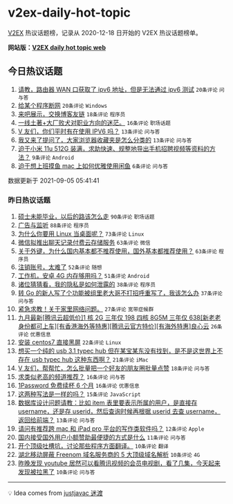 # v2ex-daily-hot-topic

[V2EX](https://www.v2ex.com/) 热议话题榜，记录从 2020-12-18 日开始的 V2EX 热议话题榜单。

**网站版：[V2EX daily hot topic web](https://boojack.github.io/v2ex-daily-hot-topic-web/)**

## 今日热议话题

<!-- TODAY BEGIN -->

1. [请教，路由器 WAN 口获取了 ipv6 地址，但是无法通过 ipv6 测试](https://www.v2ex.com/t/799927) `20条评论` `问与答`
1. [给某个程序断网](https://www.v2ex.com/t/799940) `20条评论` `Windows`
1. [来吧展示，交换博客友链](https://www.v2ex.com/t/799943) `18条评论` `程序员`
1. [一线土著+大厂败犬对职业方向的迷茫。](https://www.v2ex.com/t/799945) `16条评论` `职场话题`
1. [V 友们，你们平时有在使用 IPV6 吗？](https://www.v2ex.com/t/799942) `13条评论` `问与答`
1. [我又来了提问了，大家浏览器收藏夹是怎么分类的](https://www.v2ex.com/t/799936) `13条评论` `问与答`
1. [迫于小米 11u 512G 装满，求助快速、规整地导出手机招聘视频等资料的方法？](https://www.v2ex.com/t/799930) `9条评论` `Android`
1. [迫于想上班摸鱼 mac 上如何优雅使用闲鱼](https://www.v2ex.com/t/799928) `6条评论` `问与答`

数据更新于 2021-09-05 05:41:41

<!-- TODAY END -->

### 昨日热议话题

<!-- YESTERDAY BEGIN -->

1. [硕士未能毕业，以后的路该怎么走](https://www.v2ex.com/t/799819) `90条评论` `职场话题`
1. [广告与监听](https://www.v2ex.com/t/799831) `88条评论` `程序员`
1. [为什么你要用 Linux 当桌面呢？](https://www.v2ex.com/t/799886) `73条评论` `Linux`
1. [微信拟推出聊天记录付费云存储服务](https://www.v2ex.com/t/799839) `63条评论` `微信`
1. [关于外键，为什么国内基本都不推荐使用，国外基本都推荐使用？](https://www.v2ex.com/t/799876) `63条评论` `程序员`
1. [注销账号，太难了](https://www.v2ex.com/t/799827) `52条评论` `随想`
1. [工作机，安卓 4G 内存够用吗？](https://www.v2ex.com/t/799793) `51条评论` `Android`
1. [诸位猜猜看，我的隐私是如何泄露的](https://www.v2ex.com/t/799868) `38条评论` `程序员`
1. [转 Go 的新人写了个功能被组里老大哥不打招呼重写了，我该怎么办](https://www.v2ex.com/t/799838) `37条评论` `问与答`
1. [紧急求教！关于家里网络问题。](https://www.v2ex.com/t/799805) `27条评论` `宽带症候群`
1. [九月最新[腾讯云超低价]1 核 2G 三年仅 198 四核 8G5M 三年仅 638[新老老身份都可上车][有香港海外等特惠][腾讯云官方特价][有海外特惠]良心云](https://www.v2ex.com/t/799795) `26条评论` `优惠信息`
1. [安装 centos7 直接黑屏](https://www.v2ex.com/t/799812) `22条评论` `Linux`
1. [想买一个纯的 usb 3.1 typec hub 但在某宝某东没有找到，是不是这世界上不存在 usb typec hub 这种东西啊？](https://www.v2ex.com/t/799880) `21条评论` `iMac`
1. [V 友们，帮帮忙，怎么批量把一个好友的朋友圈批量点赞](https://www.v2ex.com/t/799898) `18条评论` `问与答`
1. [求类似老高的频道推荐？](https://www.v2ex.com/t/799857) `16条评论` `问与答`
1. [1Password 免费续杯 6 个月](https://www.v2ex.com/t/799854) `16条评论` `优惠信息`
1. [这两种写法是一样的吗？](https://www.v2ex.com/t/799885) `15条评论` `JavaScript`
1. [数据库设计问题请教：比如 item 表里要表示所属的用户，是直接存 username，还是存 userid，然后查询时候再根据 userid 去查 username，返回给前端？](https://www.v2ex.com/t/799818) `13条评论` `问与答`
1. [请问有推荐跨 mac 和 iPad pro 平台的写作类软件吗？](https://www.v2ex.com/t/799856) `12条评论` `Apple`
1. [国内接受国外用户小额赞助最便捷的方式是什么](https://www.v2ex.com/t/799904) `11条评论` `问与答`
1. [开个顶级吐槽坑，讨论那些程序方面翻译。](https://www.v2ex.com/t/799891) `10条评论` `翻译`
1. [湖北移动屏蔽 Freenom 域名服务商的 5 大顶级域名解析](https://www.v2ex.com/t/799816) `10条评论` `4G`
1. [昨晚发现 youtube 居然可以看腾讯视频的会员电视剧，看了几集，今天起来发现被拉黑了](https://www.v2ex.com/t/799804) `10条评论` `问与答`

<!-- YESTERDAY END -->

---

💡 Idea comes from [justjavac 迷渡](https://github.com/justjavac/)
